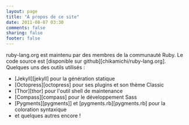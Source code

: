 ```yaml
---
layout: page
title: "À propos de ce site"
date: 2011-08-07 03:30
comments: false
sharing: false
footer: false
---
```

ruby-lang.org est maintenu par des membres de la communauté Ruby. Le code source est [disponible sur github][chikamichi/ruby-lang.org]. Quelques uns des outils utilisés :

* [Jekyll][jekyll] pour la génération statique
* [Octopress][octopress] pour ses plugins et son thème Classic
* [Thor][thor] pour l'outil shell de maintenance
* [Compass][compass] pour le développement Sass
* [Pygments][pygments]] et [pygments.rb][pygments.rb] pour la coloration syntaxique
* et quelques autres encore !
